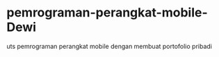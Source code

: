 # pemrograman-perangkat-mobile-Dewi
uts pemrograman perangkat mobile dengan membuat portofolio pribadi
